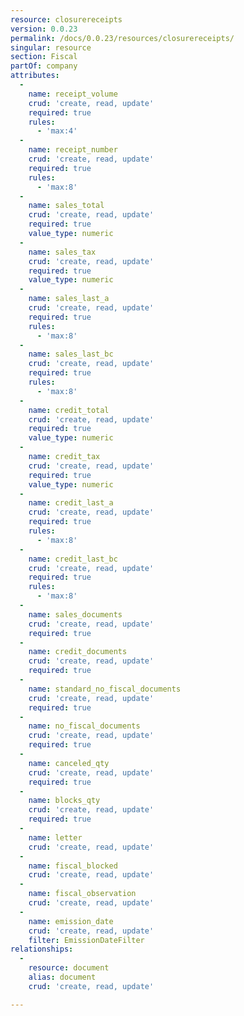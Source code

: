 ```yaml
---
resource: closurereceipts
version: 0.0.23
permalink: /docs/0.0.23/resources/closurereceipts/
singular: resource
section: Fiscal
partOf: company
attributes:
  -
    name: receipt_volume
    crud: 'create, read, update'
    required: true
    rules:
      - 'max:4'
  -
    name: receipt_number
    crud: 'create, read, update'
    required: true
    rules:
      - 'max:8'
  -
    name: sales_total
    crud: 'create, read, update'
    required: true
    value_type: numeric
  -
    name: sales_tax
    crud: 'create, read, update'
    required: true
    value_type: numeric
  -
    name: sales_last_a
    crud: 'create, read, update'
    required: true
    rules:
      - 'max:8'
  -
    name: sales_last_bc
    crud: 'create, read, update'
    required: true
    rules:
      - 'max:8'
  -
    name: credit_total
    crud: 'create, read, update'
    required: true
    value_type: numeric
  -
    name: credit_tax
    crud: 'create, read, update'
    required: true
    value_type: numeric
  -
    name: credit_last_a
    crud: 'create, read, update'
    required: true
    rules:
      - 'max:8'
  -
    name: credit_last_bc
    crud: 'create, read, update'
    required: true
    rules:
      - 'max:8'
  -
    name: sales_documents
    crud: 'create, read, update'
    required: true
  -
    name: credit_documents
    crud: 'create, read, update'
    required: true
  -
    name: standard_no_fiscal_documents
    crud: 'create, read, update'
    required: true
  -
    name: no_fiscal_documents
    crud: 'create, read, update'
    required: true
  -
    name: canceled_qty
    crud: 'create, read, update'
    required: true
  -
    name: blocks_qty
    crud: 'create, read, update'
    required: true
  -
    name: letter
    crud: 'create, read, update'
  -
    name: fiscal_blocked
    crud: 'create, read, update'
  -
    name: fiscal_observation
    crud: 'create, read, update'
  -
    name: emission_date
    crud: 'create, read, update'
    filter: EmissionDateFilter
relationships:
  -
    resource: document
    alias: document
    crud: 'create, read, update'

---
```

